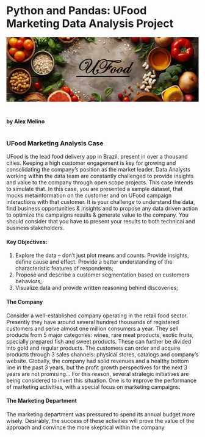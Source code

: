# Python and Pandas: UFood Marketing Data Analysis Project

![Header](Images/header.png)

#
#### by Alex Melino
#






### UFood Marketing Analysis Case

UFood is the lead food delivery app in Brazil, present in over a thousand cities.
Keeping a high customer engagement is key for growing and consolidating the company’s
position as the market leader.
Data Analysts working within the data team are constantly challenged to provide insights and
value to the company through open scope projects. This case intends to simulate that.
In this case, you are presented a sample dataset, that mocks metainformation on the customer
and on UFood campaign interactions with that customer.
It is your challenge to understand the data, find business opportunities & insights and to propose
any data driven action to optimize the campaigns results & generate value to the company.
You should consider that you have to present your results to both technical and business
stakeholders.

#### Key Objectives:
1. Explore the data – don’t just plot means and counts. Provide insights, define cause and
effect. Provide a better understanding of the characteristic features of respondents;
2. Propose and describe a customer segmentation based on customers behaviors;
3. Visualize data and provide written reasoning behind discoveries;

#### The Company

Consider a well-established company operating in the retail food sector. Presently they have
around several hundred thousands of registered customers and serve almost one million
consumers a year. They sell products from 5 major categories: wines, rare meat products, exotic
fruits, specially prepared fish and sweet products. These can further be divided into gold and
regular products. The customers can order and acquire products through 3 sales channels: physical
stores, catalogs and company’s website. Globally, the company had solid revenues and a healthy
bottom line in the past 3 years, but the profit growth perspectives for the next 3 years are not
promising... For this reason, several strategic initiatives are being considered to invert this
situation. One is to improve the performance of marketing activities, with a special focus on
marketing campaigns.

#### The Marketing Department

The marketing department was pressured to spend its annual budget more wisely. Desirably, the success
of these activities will prove the value of the approach and convince the more skeptical within the
company